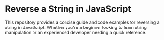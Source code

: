 # Reverse a String in JavaScript
This repository provides a concise guide and code examples for reversing a string in JavaScript. Whether you're a beginner looking to learn string manipulation or an experienced developer needing a quick reference.
